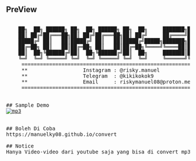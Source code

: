 ## PreView
<pre>

    ██╗  ██╗ ██████╗ ██╗  ██╗ ██████╗ ██╗  ██╗     ███████╗███████╗ ██████╗
    ██║ ██╔╝██╔═══██╗██║ ██╔╝██╔═══██╗██║ ██╔╝     ██╔════╝██╔════╝██╔════╝
    █████╔╝ ██║   ██║█████╔╝ ██║   ██║█████╔╝█████╗███████╗█████╗  ██║     
    ██╔═██╗ ██║   ██║██╔═██╗ ██║   ██║██╔═██╗╚════╝╚════██║██╔══╝  ██║     
    ██║  ██╗╚██████╔╝██║  ██╗╚██████╔╝██║  ██╗     ███████║███████╗╚██████╗
    ╚═╝  ╚═╝ ╚═════╝ ╚═╝  ╚═╝ ╚═════╝ ╚═╝  ╚═╝     ╚══════╝╚══════╝ ╚═════╝                                                                                           
     ====================================================================
     **                  Instagram : @risky.manuel                     **
     **                  Telegram  : @kikikokok9                       **
     **                  Email     : riskymanuel08@proton.me           **
     ====================================================================
 

## Sample Demo
<a href="https://ibb.co.com/NSRrnQ8"><img src="https://i.ibb.co.com/cLqwXMG/mp3.png" alt="mp3" border="0"></a>


## Boleh Di Coba
https://manuelky08.github.io/convert

## Notice
Hanya Video-video dari youtube saja yang bisa di convert mp3 atau mp4, Selamat Menikmati! tanpa ads dan pop up malware di website pada umunya